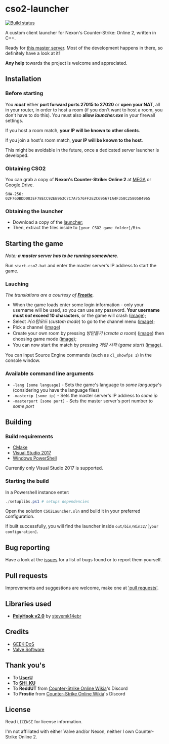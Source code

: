 # cso2-launcher

[![Build status](https://ci.appveyor.com/api/projects/status/6ehjwfyekyfd9ipx/branch/master?svg=true)](https://ci.appveyor.com/project/Ochii/cso2-launcher/branch/master)

A custom client launcher for Nexon's Counter-Strike: Online 2, written in C++.

Ready for [this master server](https://github.com/Ochii/cso2-master-server/). Most of the development happens in there, so definitely have a look at it!

**Any help** towards the project is welcome and appreciated.

## Installation

### Before starting

You ***must*** either **port forward ports 27015 to 27020** or **open your NAT**, all in your router, in order to host a room (if you don't want to host a room, you don't have to do this). You must also **allow *launcher.exe*** in your firewall settings.

If you host a room match, **your IP will be known to other clients**.

If you join a host's room match, **your IP will be known to the host**.

This might be avoidable in the future, once a dedicated server launcher is developed.

### Obtaining CSO2

You can grab a copy of **Nexon's Counter-Strike: Online 2** at [MEGA](https://mega.nz/#!nhgnBJgD!iR57D5Mf3_1GCcAR36tqFQ7H7KN_F0e3XicD2JBoSN4) or [Google Drive](https://drive.google.com/open?id=1y0diL2nTERlOaJZQTA3xPb8owx82GjtB). 

```SHA-256: 02F76DBDD083EF78ECC92EB963C7C7A7576FF2E2C695671A4F358C2580584965```

### Obtaining the launcher

- Download a copy of the [launcher](https://github.com/Ochii/cso2-launcher/releases);
- Then, extract the files inside to ```[your CSO2 game folder]/Bin```.

## Starting the game

*Note: **a master server has to be running somewhere**.*

Run ```start-cso2.bat``` and enter the master server's IP address to start the game.

### Lauching

*The translations are a courtesy of **[Frostie](#thank-yous)**.*

- When the game loads enter some login information - only your username will be used, so you can use any password. **Your username must *not* exceed 10 characters**, or the game will crash ([image](https://puu.sh/Bw7hu/ffba6ca218.png));
- Select *커스텀모드* (*custom mode*) to go to the channel menu ([image](https://puu.sh/C1Nno/7122e0fefd.png));
- Pick a channel ([image](https://puu.sh/C1NpM/adead9596e.png))
- Create your own room by pressing *방만들기* (*create a room*) ([image](https://puu.sh/C1NrH/5cbaa524f8.png)) then choosing game mode ([image](https://puu.sh/C1NSv/8023bd39e8.png));
- You can now start the match by pressing *게임 시작* (*game start*) ([image](https://puu.sh/Bw7M3/9209eb7637.png)).

You can input Source Engine commands (such as ```cl_showfps 1```) in the console window.

### Available command line arguments

- ```-lang [some language]``` - Sets the game's language to *some language*'s (considering you have the language files)
- ```-masterip [some ip]``` - Sets the master server's IP address to *some ip*
- ```-masterport [some port]``` - Sets the master server's port number to *some port*

## Building

### Build requirements

- [CMake](https://cmake.org/download/)
- [Visual Studio 2017](https://www.visualstudio.com/downloads/)
- [Windows PowerShell](https://docs.microsoft.com/en-us/powershell/scripting/setup/installing-windows-powershell)

Currently only Visual Studio 2017 is supported.

### Starting the build

In a Powershell instance enter:

```powershell
./setuplibs.ps1 # setups dependencies
```

Open the solution ```CSO2Launcher.sln``` and build it in your preferred configuration.

If built successfully, you will find the launcher inside ```out/bin/Win32/[your configuration]```.

## Bug reporting

Have a look at the [issues](https://github.com/Ochii/cso2-launcher/issues) for a list of bugs found or to report them yourself.

## Pull requests

Improvements and suggestions are welcome, make one at ['pull requests'](https://github.com/Ochii/cso2-launcher/pulls).

## Libraries used

- **[PolyHook v2.0](https://github.com/stevemk14ebr/PolyHook_2_0/)** by [stevemk14ebr](https://github.com/stevemk14ebr)

## Credits

- [GEEKiDoS](https://github.com/GEEKiDoS)
- [Valve Software](https://github.com/ValveSoftware/source-sdk-2013)

## Thank you's

- To **[UserU](https://www.youtube.com/user/GoodbyeSpy)**
- To **[SHI_KU](https://www.youtube.com/channel/UC2HZo-HFOuxmS6zWYPMD0hQ)**
- To **ReddUT** from [Counter-Strike Online Wikia](https://cso.wikia.com/)'s Discord
- To **Frostie** from [Counter-Strike Online Wikia](https://cso.wikia.com/)'s Discord

## License

Read ```LICENSE``` for license information.

I'm not affiliated with either Valve and/or Nexon, neither I own Counter-Strike Online 2.
